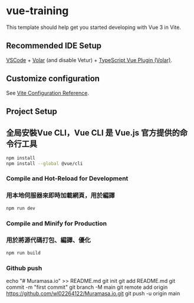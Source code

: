 # vue-training

This template should help get you started developing with Vue 3 in Vite.

## Recommended IDE Setup

[VSCode](https://code.visualstudio.com/) + [Volar](https://marketplace.visualstudio.com/items?itemName=Vue.volar) (and disable Vetur) + [TypeScript Vue Plugin (Volar)](https://marketplace.visualstudio.com/items?itemName=Vue.vscode-typescript-vue-plugin).

## Customize configuration

See [Vite Configuration Reference](https://vitejs.dev/config/).

## Project Setup
## 全局安裝Vue CLI，Vue CLI 是 Vue.js 官方提供的命令行工具
```sh
npm install
npm install --global @vue/cli
```

### Compile and Hot-Reload for Development
### 用本地伺服器來即時加載網頁，用於編譯
```sh
npm run dev
```

### Compile and Minify for Production
### 用於將源代碼打包、編譯、優化
```sh
npm run build
```

### Github push
echo "# Muramasa.io" >> README.md
git init
git add README.md
git commit -m "first commit"
git branch -M main
git remote add origin https://github.com/wl02264122/Muramasa.io.git
git push -u origin main